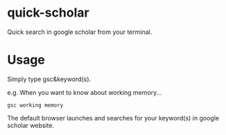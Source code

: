 # quick-scholar
Quick search in google scholar from your terminal.

# Usage
Simply type gsc&keyword(s).

e.g. When you want to know about working memory...
```
gsc working memory
```
The default browser launches and searches for your keyword(s) in google scholar website.
